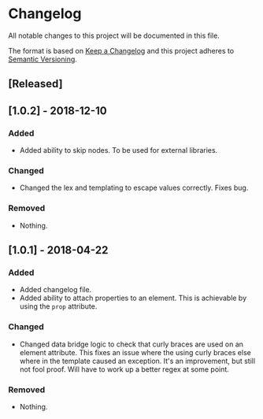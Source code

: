 # Changelog
All notable changes to this project will be documented in this file.

The format is based on [Keep a Changelog](http://keepachangelog.com/en/1.0.0/)
and this project adheres to [Semantic Versioning](http://semver.org/spec/v2.0.0.html).

## [Released]

## [1.0.2] - 2018-12-10
### Added
- Added ability to skip nodes.  To be used for external libraries.

### Changed
- Changed the lex and templating to escape values correctly.  Fixes bug.

### Removed
- Nothing.

## [1.0.1] - 2018-04-22
### Added
- Added changelog file.
- Added ability to attach properties to an element.  This is achievable by using the `prop` attribute.

### Changed
- Changed data bridge logic to check that curly braces are used on an element attribute.  This fixes an issue where the using curly braces else where in the template caused an exception.  It's an improvement, but still not fool proof.  Will have to work up a better regex at some point.

### Removed
- Nothing.